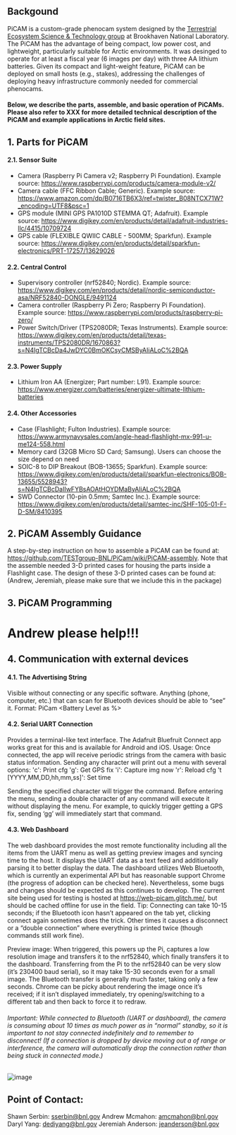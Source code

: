 ## Backgound
PiCAM is a custom-grade phenocam system designed by the [Terrestrial Ecosystem Science & Technology group](https://www.bnl.gov/envsci/testgroup/) at Brookhaven National Laboratory. The PiCAM has the advantage of being compact, low power cost, and lightweight, particularly suitable for Arctic environments. It was desinged to operate for at least a fiscal year (6 images per day) with three AA lithium batteries. Given its compact and light-weight feature, PiCAM can be deployed on small hosts (e.g., stakes), addressing the challenges of deploying heavy infrastructure commonly needed for commercial phenocams.

#### Below, we describe the parts, assemble, and basic operation of PiCAMs. Please also refer to XXX for more detailed technical description of the PiCAM and example applications in Arctic field sites. 

## 1. Parts for PiCAM
#### 2.1. Sensor Suite
* Camera (Raspberry Pi Camera v2; Raspberry Pi Foundation). Example source: https://www.raspberrypi.com/products/camera-module-v2/
* Camera cable (FFC Ribbon Cable; Generic). Example source: https://www.amazon.com/dp/B0716TB6X3/ref=twister_B08NTCX71W?_encoding=UTF8&psc=1
* GPS module (MINI GPS PA1010D STEMMA QT; Adafruit). Example source: https://www.digikey.com/en/products/detail/adafruit-industries-llc/4415/10709724
* GPS cable (FLEXIBLE QWIIC CABLE - 500MM; Sparkfun). Example source: https://www.digikey.com/en/products/detail/sparkfun-electronics/PRT-17257/13629026
#### 2.2. Central Control
* Supervisory controller (nrf52840; Nordic). Example source: https://www.digikey.com/en/products/detail/nordic-semiconductor-asa/NRF52840-DONGLE/9491124
* Camera controller (Raspberry Pi Zero; Raspberry Pi Foundation). Example source: https://www.raspberrypi.com/products/raspberry-pi-zero/
* Power Switch/Driver (TPS2080DR; Texas Instruments). Example source: https://www.digikey.com/en/products/detail/texas-instruments/TPS2080DR/1670863?s=N4IgTCBcDa4JwDYC0BmOKCsyCMSByAIiALoC%2BQA
#### 2.3. Power Supply
* Lithium Iron AA (Energizer; Part number: L91). Example source: https://www.energizer.com/batteries/energizer-ultimate-lithium-batteries
#### 2.4. Other Accessories
* Case (Flashlight; Fulton Industries). Example source: https://www.armynavysales.com/angle-head-flashlight-mx-991-u-me124-558.html
* Memory card (32GB Micro SD Card; Samsung). Users can choose the size depend on need
* SOIC-8 to DIP Breakout (BOB-13655; Sparkfun). Example source: https://www.digikey.com/en/products/detail/sparkfun-electronics/BOB-13655/5528943?s=N4IgTCBcDaIIwFYBsAOAtHOYDMaByAIiALoC%2BQA
* SWD Connector (10-pin 0.5mm; Samtec Inc.). Example source: https://www.digikey.com/en/products/detail/samtec-inc/SHF-105-01-F-D-SM/8410395

## 2. PiCAM Assembly Guidance
A step-by-step instruction on how to assemble a PiCAM can be found at: https://github.com/TESTgroup-BNL/PiCam/wiki/PiCAM-assembly. Note that the assemble needed 3-D printed cases for housing the parts inside a Flashlight case. The design of these 3-D printed cases can be found at: (Andrew, Jeremiah, please make sure that we include this in the package)

## 3. PiCAM Programming
# Andrew please help!!!

## 4. Communication with external devices
#### 4.1. The Advertising String
Visible without connecting or any specific software.  Anything (phone, computer, etc.) that can scan for Bluetooth devices should be able to “see” it.
Format: PiCam <ID> <Battery Level as %> <images captured in current run> <date> <time>

#### 4.2. Serial UART Connection
Provides a terminal-like text interface.  The Adafruit Bluefruit Connect app works great for this and is available for Android and iOS.
Usage: Once connected, the app will receive periodic strings from the camera with basic status information.  Sending any character will print out a menu with several options:
'c': Print cfg
'g': Get GPS fix
'i': Capture img now
'r': Reload cfg
't [YYYY,MM,DD,hh,mm,ss]': Set time

Sending the specified character will trigger the command.  Before entering the menu, sending a double character of any command will execute it without displaying the menu.  For example, to quickly trigger getting a GPS fix, sending ‘gg’ will immediately start that command.

#### 4.3. Web Dashboard
The web dashboard provides the most remote functionality including all the items from the UART menu as well as getting preview images and syncing time to the host.  It displays the UART data as a text feed and additionally parsing it to better display the data.
The dashboard utilizes Web Bluetooth, which is currently an experimental API but has reasonable support Chrome (the progress of adoption can be checked here).  Nevertheless, some bugs and changes should be expected as this continues to develop.  The current site being used for testing is hosted at https://web-picam.glitch.me/, but should be cached offline for use in the field.  Tip: Connecting can take 10-15 seconds; if the Bluetooth icon hasn’t appeared on the tab yet, clicking connect again sometimes does the trick.  Other times it causes a disconnect or a “double connection” where everything is printed twice (though commands still work fine). 
  
Preview image: When triggered, this powers up the Pi, captures a low resolution image and transfers it to the nrf52840, which finally transfers it to the dashboard.  Transferring from the Pi to the nrf52840 can be very slow (it’s 230400 baud serial), so it may take 15-30 seconds even for a small image.  The Bluetooth transfer is generally much faster, taking only a few seconds.  Chrome can be picky about rendering the image once it’s received; if it isn’t displayed immediately, try opening/switching to a different tab and then back to force it to redraw.

###### Important:  While connected to Bluetooth (UART or dashboard), the camera is consuming about 10 times as much power as in “normal” standby, so it is important to not stay connected indefinitely and to remember to disconnect!  (If a connection is dropped by device moving out a of range or interference, the camera will automatically drop the connection rather than being stuck in connected mode.)
![image](https://user-images.githubusercontent.com/41143480/220488276-373023ed-733e-4ed0-a034-7da8dce490a3.png)

## Point of Contact:
Shawn Serbin: sserbin@bnl.gov Andrew Mcmahon: amcmahon@bnl.gov Daryl Yang: dediyang@bnl.gov Jeremiah Anderson: jeanderson@bnl.gov
